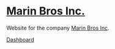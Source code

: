 # [Marin Bros Inc.](marinbros.com)

Website for the company [Marin Bros Inc](marinbros.com).

[Dashboard](https://vercel.com/abelmarin/marin-bros)
